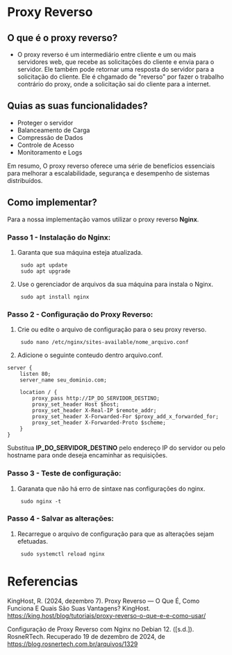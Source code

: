 # Proxy Reverso

## O que é o proxy reverso? 
- O proxy reverso é um intermediário entre cliente e um ou mais servidores web, que recebe as solicitações do cliente e envia para o servidor. Ele também pode retornar uma resposta do servidor para a solicitação do cliente. Ele é chgamado de "reverso" por fazer o trabalho contrário do proxy, onde a solicitação sai do cliente para a internet.

## Quias as suas funcionalidades?
- Proteger o servidor
- Balanceamento de Carga
- Compressão de Dados
- Controle de Acesso
- Monitoramento e Logs  

Em resumo, O proxy reverso oferece uma série de benefícios essenciais para melhorar a escalabilidade, segurança e desempenho de sistemas distribuídos. 

## Como implementar?  
Para a nossa implementação vamos utilizar o proxy reverso **Nginx**.
### Passo 1 - Instalação do Nginx:
1. Garanta que sua máquina esteja atualizada.

        sudo apt update
        sudo apt upgrade

2. Use o gerenciador de arquivos da sua máquina para instala o Nginx.

        sudo apt install nginx  

### Passo 2 - Configuração do Proxy Reverso:
1. Crie ou edite o arquivo de configuração para o seu proxy reverso.   

        sudo nano /etc/nginx/sites-available/nome_arquivo.conf

2. Adicione o seguinte conteudo dentro arquivo.conf.
~~~~
server {
    listen 80;
    server_name seu_dominio.com;

    location / {
        proxy_pass http://IP_DO_SERVIDOR_DESTINO;
        proxy_set_header Host $host;
        proxy_set_header X-Real-IP $remote_addr;
        proxy_set_header X-Forwarded-For $proxy_add_x_forwarded_for;
        proxy_set_header X-Forwarded-Proto $scheme;
    }
}
~~~~  
Substitua **IP_DO_SERVIDOR_DESTINO** pelo endereço IP do servidor ou pelo hostname para onde deseja encaminhar as requisições.

### Passo 3 - Teste de configuração:
1. Garanata que não há erro de sintaxe nas configurações do nginx.

        sudo nginx -t

### Passo 4 - Salvar as alterações:
1. Recarregue o arquivo de configuração para que as alterações sejam efetuadas.

        sudo systemctl reload nginx

# Referencias
KingHost, R. (2024, dezembro 7). Proxy Reverso — O Que É, Como Funciona E Quais São Suas Vantagens? KingHost. https://king.host/blog/tutoriais/proxy-reverso-o-que-e-e-como-usar/  

Configuração de Proxy Reverso com Nginx no Debian 12. ([s.d.]). RosneRTech. Recuperado 19 de dezembro de 2024, de https://blog.rosnertech.com.br/arquivos/1329